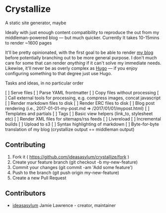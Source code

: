 # Crystallize

A static site generator, maybe

Ideally with just enough content compatibility to reproduce the out from my middleman-powered blog — but much quicker. Currently It takes 10-15mins to render ~1600 pages

It'll be pretty opinionated, with the first goal to be able to render [my blog](http://jamie.ideasasylum.com) before potentially branching out to be more general purpose. I don't much care for some that can render _anything_ if it can't solve my immediate needs. Likewise, it'll never be as overly complex as [Hugo](http://gohugo.io) — if you enjoy configuring something to that degree just use Hugo.

Tasks and ideas, in no particular order

[ ] Serve files
[ ] Parse YAML frontmatter
[ ] Copy files without processing
[ ] Call external tools for processing, e.g. compress images, concat javascript
[ ] Render markdown files to disk
[ ] Render ERC files to disk
[ ] Blog post rendering (i.e., 2017-01-01-my-post.md => /2017/01/01/mypost.html)
[ ] Templates and partials
[ ] Tags
[ ] Basic view helpers (link_to, stylesheet etc)
[ ] Render XML files for sitemaps/rss feeds
[ ] Livereload
[ ] Incremental builds
[ ] Upload to s3
[ ] Syntax highlighting of markdown
[ ] Byte-for-byte translation of my blog (crystallize output == middleman output)


## Contributing

1. Fork it ( https://github.com/ideasasylum/crystallize/fork )
2. Create your feature branch (git checkout -b my-new-feature)
3. Commit your changes (git commit -am 'Add some feature')
4. Push to the branch (git push origin my-new-feature)
5. Create a new Pull Request

## Contributors

- [ideasasylum](https://github.com/ideasasylum) Jamie Lawrence - creator, maintainer
